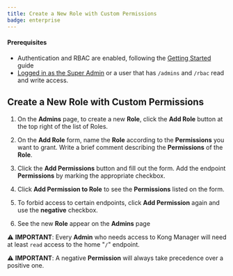 ```yaml
---
title: Create a New Role with Custom Permissions
badge: enterprise
---
```

#### Prerequisites

* Authentication and RBAC are enabled, following the
[Getting Started](/gateway/{{page.kong_version}}/kong-production/running-kong/start-kong-securely/#prerequisites)
guide
* [Logged in as the Super Admin](/gateway/{{page.kong_version}}/kong-production/running-kong/start-kong-securely/#step-4)
or a user that has `/admins` and `/rbac` read and write access.

## Create a New Role with Custom Permissions

1. On the **Admins** page, to create a new **Role**, click the **Add Role** button at
the top right of the list of Roles.

2. On the **Add Role** form, name the **Role** according to the **Permissions** you want
to grant. Write a brief comment describing the **Permissions** of the **Role**.

3. Click the **Add Permissions** button and fill out the form. Add the endpoint
**Permissions** by marking the appropriate checkbox.

4. Click **Add Permission to Role** to see the **Permissions** listed on the form.

5. To forbid access to certain endpoints, click **Add Permission** again and use
the **negative** checkbox.

6. See the new **Role** appear on the **Admins** page

⚠️ **IMPORTANT**: Every **Admin** who needs access to Kong Manager will need at
least `read` access to the home "`/`" endpoint.

⚠️ **IMPORTANT**: A negative **Permission** will always take precedence over a
positive one.
